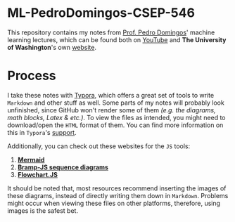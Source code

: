 # ML-PedroDomingos-CSEP-546

This repository contains my notes from [Prof. Pedro Domingos](https://scholar.google.com/citations?user=KOrhfVMAAAAJ&hl=en)' machine learning lectures, which can be found both on [YouTube](https://youtu.be/LnlW9gdjWfc?list=PLTPQEx-31JXgtDaC6-3HxWcp7fq4N8YGr) and **The University of Washington**'s own [website](https://courses.cs.washington.edu/courses/csep546/16sp/).  



# Process

I take these notes with [Typora](https://typora.io/), which offers a great set of tools to write ```Markdown``` and other stuff as well. Some parts of my notes will probably look unfinished, since GitHub won't render some of them _(e.g. the diagrams, math blocks, Latex & etc.)_. To view the files as intended, you might need to download/open the ```HTML``` format of them. You can find more information on this in ```Typora```'s [support](https://support.typora.io/Draw-Diagrams-With-Markdown/). 

Additionally, you can check out these websites for the ```JS``` tools:

1.  [**Mermaid**](https://mermaid-js.github.io/mermaid/#/)
2.  [**Bramp-JS sequence diagrams**](https://bramp.github.io/js-sequence-diagrams/)
3.  [**Flowchart.JS**](https://flowchart.js.org/)

It should be noted that, most resources recommend inserting the images of these diagrams, instead of directly writing them down in ```Markdown```. Problems might occur when viewing these files on other platforms, therefore, using images is the safest bet.


